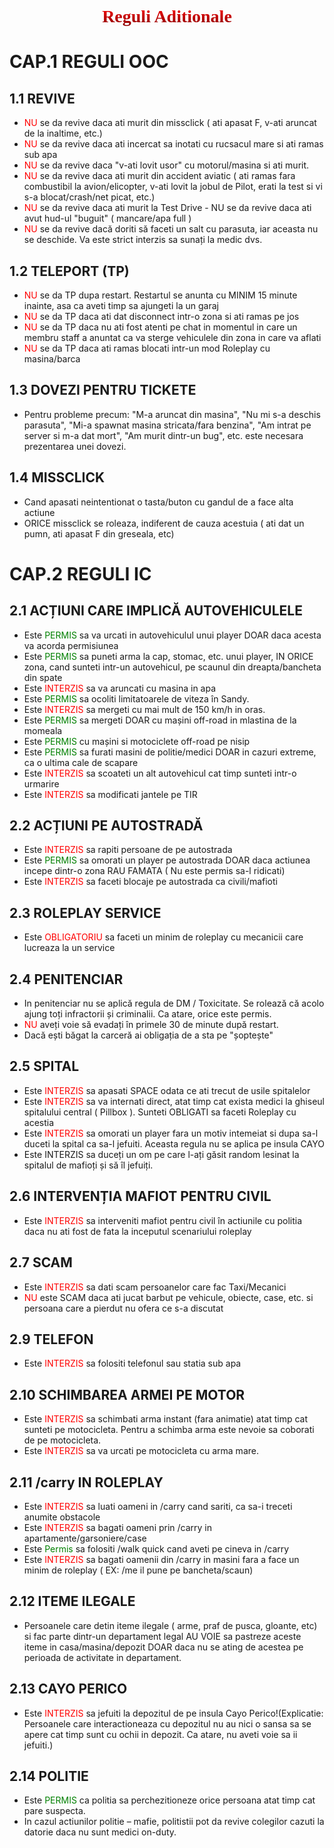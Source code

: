 # <center><span style="font-family: Conthrax; background: -webkit-linear-gradient(red, darkred); -webkit-background-clip: text; -webkit-text-fill-color: transparent;">Reguli Aditionale</span></center>

# CAP.1 REGULI OOC
## 1.1 REVIVE
 - <span style="color: red;">NU</span> se da revive daca ati murit din missclick ( ati apasat F, v-ati aruncat de la inaltime, etc.)
 - <span style="color: red;">NU</span> se da revive daca ati incercat sa inotati cu rucsacul mare si ati ramas sub apa
 - <span style="color: red;">NU</span> se da revive daca "v-ati lovit usor" cu motorul/masina si ati murit. 
 - <span style="color: red;">NU</span> se da revive daca ati murit din accident aviatic ( ati ramas fara combustibil la avion/elicopter, v-ati lovit la jobul de Pilot, erati la test si vi s-a blocat/crash/net picat, etc.)
 - <span style="color: red;">NU</span> se da revive daca ati murit la Test Drive - NU se da revive daca ati avut hud-ul "buguit" ( mancare/apa full )
 - <span style="color: red;">NU</span> se da revive dacă doriti să faceti un salt cu parasuta, iar aceasta nu se deschide. Va este strict interzis sa sunați la medic dvs.

 ## 1.2 TELEPORT (TP)
 - <span style="color: red;">NU</span> se da TP dupa restart. Restartul se anunta cu MINIM 15 minute inainte, asa ca aveti timp sa ajungeti la un garaj
 - <span style="color: red;">NU</span> se da TP daca ati dat disconnect intr-o zona si ati ramas pe jos
 - <span style="color: red;">NU</span> se da TP daca nu ati fost atenti pe chat in momentul in care un membru staff a anuntat ca va sterge vehiculele din zona in care va aflati
 - <span style="color: red;">NU</span> se da TP daca ati ramas blocati intr-un mod Roleplay cu masina/barca
 ## 1.3 DOVEZI PENTRU TICKETE
 - Pentru probleme precum: "M-a aruncat din masina", "Nu mi s-a deschis parasuta", "Mi-a spawnat masina stricata/fara benzina", "Am intrat pe server si m-a dat mort", "Am murit dintr-un bug", etc. este necesara prezentarea unei dovezi.

 ## 1.4 MISSCLICK
- Cand apasati neintentionat o tasta/buton cu gandul de a face alta actiune
- ORICE missclick se roleaza, indiferent de cauza acestuia ( ati dat un pumn, ati apasat F din greseala, etc)

# CAP.2 REGULI IC

## 2.1 ACȚIUNI CARE IMPLICĂ AUTOVEHICULELE 
- Este <span style="color: green;">PERMIS</span> sa va urcati in autovehiculul unui player DOAR daca acesta va acorda permisiunea
- Este <span style="color: green;">PERMIS</span> sa puneti arma la cap, stomac, etc. unui player, IN ORICE zona, cand sunteti intr-un autovehicul, pe scaunul din dreapta/bancheta din spate
- Este <span style="color: red;">INTERZIS</span> sa va aruncati cu masina in apa
- Este <span style="color: green;">PERMIS</span> sa ocoliti limitatoarele de viteza în Sandy.
- Este <span style="color: red;">INTERZIS</span> sa mergeti cu mai mult de 150 km/h in oras.
- Este <span style="color: green;">PERMIS</span> sa mergeti DOAR cu mașini off-road in mlastina de la momeala
- Este <span style="color: green;">PERMIS</span> cu mașini si motociclete off-road  pe nisip
- Este <span style="color: green;">PERMIS</span> sa furati masini de politie/medici DOAR in cazuri extreme, ca o ultima cale de scapare
- Este <span style="color: red;">INTERZIS</span> sa scoateti un alt autovehicul cat timp sunteti intr-o urmarire
- Este <span style="color: red;">INTERZIS</span> sa modificati jantele pe TIR

## 2.2 ACȚIUNI PE AUTOSTRADĂ
- Este <span style="color: red;">INTERZIS</span> sa rapiti persoane de pe autostrada
- Este <span style="color: green;">PERMIS</span> sa omorati un player pe autostrada DOAR daca actiunea incepe dintr-o zona RAU FAMATA ( Nu este permis sa-l ridicati)
- Este <span style="color: red;">INTERZIS</span> sa faceti blocaje pe autostrada ca civili/mafioti

## 2.3 ROLEPLAY SERVICE
- Este <span style="color: red;">OBLIGATORIU</span> sa faceti un minim de roleplay cu mecanicii care lucreaza la un service

## 2.4 PENITENCIAR
- In penitenciar nu se aplică regula de DM / Toxicitate. Se rolează că acolo ajung toți infractorii și criminalii. Ca atare, orice este permis.
 - <span style="color: red;">NU</span> aveți voie să evadați în primele 30 de minute după restart.
- Dacă ești băgat la carceră ai obligația de a sta pe "șoptește"

## 2.5 SPITAL
- Este <span style="color: red;">INTERZIS</span> sa apasati SPACE odata ce ati trecut de usile spitalelor
- Este <span style="color: red;">INTERZIS</span> sa va internati direct, atat timp cat exista medici la ghiseul spitalului central ( Pillbox ). Sunteti OBLIGATI sa faceti Roleplay cu acestia
- Este <span style="color: red;">INTERZIS</span> sa omorati un player fara un motiv intemeiat si dupa sa-l duceti la spital ca sa-l jefuiti. Aceasta regula nu se aplica pe insula CAYO
- Este INTERZIS sa duceți un om pe care l-ați găsit random lesinat la spitalul de mafioți și să îl jefuiți.

## 2.6 INTERVENȚIA MAFIOT PENTRU CIVIL
- Este <span style="color: red;">INTERZIS</span> sa interveniti mafiot pentru civil în actiunile cu politia daca nu ati fost de fata la inceputul scenariului roleplay

## 2.7 SCAM
- Este <span style="color: red;">INTERZIS</span> sa dati scam persoanelor care fac Taxi/Mecanici
 - <span style="color: red;">NU</span> este SCAM daca ati jucat barbut pe vehicule, obiecte, case, etc. si persoana care a pierdut nu ofera ce s-a discutat

<!-- ## 2.8 LIPSA BULETIN
- Atunci cand rolati ca nu aveti buletinul la dumneavoastra, trebuie sa aveti OBLIGATORIU o dovada cu /me si /hudstats. -->

## 2.9 TELEFON
- Este <span style="color: red;">INTERZIS</span> sa folositi telefonul sau statia sub apa

## 2.10 SCHIMBAREA ARMEI PE MOTOR

- Este <span style="color: red;">INTERZIS</span> sa schimbati arma instant (fara animatie) atat timp cat sunteti pe motocicleta. Pentru a schimba arma este nevoie sa coborati de pe motocicleta.
- Este <span style="color: red;">INTERZIS</span> sa va urcati pe motocicleta cu arma mare.

## 2.11 /carry IN ROLEPLAY
- Este <span style="color: red;">INTERZIS</span> sa luati oameni in /carry cand sariti, ca sa-i treceti anumite obstacole
- Este <span style="color: red;">INTERZIS</span> sa bagati oameni prin /carry in apartamente/garsoniere/case
- Este <span style="color: green;">Permis</span> sa folositi /walk quick cand aveti pe cineva in /carry
- Este <span style="color: red;">INTERZIS</span> sa bagati oamenii din /carry in masini fara a face un minim de roleplay ( EX: /me il pune pe bancheta/scaun)

## 2.12 ITEME ILEGALE
- Persoanele care detin iteme ilegale ( arme, praf de pusca, gloante, etc) si fac parte dintr-un departament legal AU VOIE sa pastreze aceste iteme in casa/masina/depozit DOAR daca nu se ating de acestea pe perioada de activitate in departament.

## 2.13 CAYO PERICO
- Este <span style="color: red;">INTERZIS</span> sa jefuiti la depozitul de pe insula Cayo Perico!(Explicatie: Persoanele care interactioneaza cu depozitul nu au nici o sansa sa se apere cat timp sunt cu ochii in depozit. Ca atare, nu aveti voie sa ii jefuiti.)

## 2.14 POLITIE
- Este <span style="color: green;">PERMIS</span> ca politia sa perchezitioneze orice persoana atat timp cat pare suspecta.
- In cazul actiunilor politie – mafie, politistii pot da revive colegilor cazuti la datorie daca nu sunt medici on-duty. 
